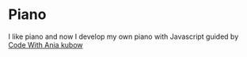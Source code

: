 # Piano
I like piano and now I develop my own piano with Javascript 
guided by <a href="https://youtu.be/mjmh093Sucg">Code With Ania kubow</a>
